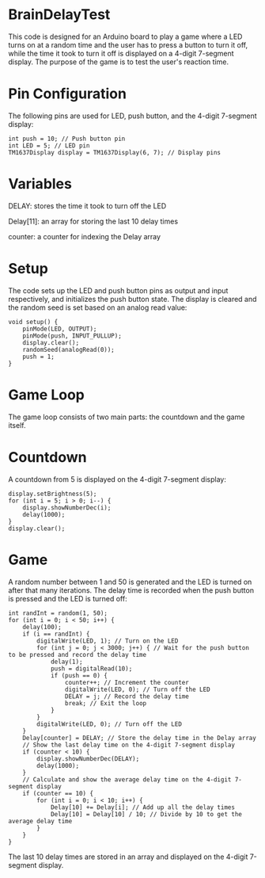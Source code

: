 # BrainDelayTest
This code is designed for an Arduino board to play a game where a LED turns on at a random time and the user has to press a button to turn it off, while the time it took to turn it off is displayed on a 4-digit 7-segment display. The purpose of the game is to test the user's reaction time.

# Pin Configuration
The following pins are used for LED, push button, and the 4-digit 7-segment display:
```
int push = 10; // Push button pin
int LED = 5; // LED pin
TM1637Display display = TM1637Display(6, 7); // Display pins
```
# Variables
DELAY: stores the time it took to turn off the LED

Delay[11]: an array for storing the last 10 delay times

counter: a counter for indexing the Delay array

# Setup
The code sets up the LED and push button pins as output and input respectively, and initializes the push button state. The display is cleared and the random seed is set based on an analog read value:
```
void setup() {
    pinMode(LED, OUTPUT);
    pinMode(push, INPUT_PULLUP);
    display.clear();
    randomSeed(analogRead(0));
    push = 1;
}
```
# Game Loop
The game loop consists of two main parts: the countdown and the game itself.

# Countdown
A countdown from 5 is displayed on the 4-digit 7-segment display:
```
display.setBrightness(5);
for (int i = 5; i > 0; i--) {
    display.showNumberDec(i);
    delay(1000);
}
display.clear();
```
# Game
A random number between 1 and 50 is generated and the LED is turned on after that many iterations. The delay time is recorded when the push button is pressed and the LED is turned off:
```
int randInt = random(1, 50);
for (int i = 0; i < 50; i++) {
    delay(100);
    if (i == randInt) {
        digitalWrite(LED, 1); // Turn on the LED
        for (int j = 0; j < 3000; j++) { // Wait for the push button to be pressed and record the delay time
            delay(1);
            push = digitalRead(10);
            if (push == 0) {
                counter++; // Increment the counter
                digitalWrite(LED, 0); // Turn off the LED
                DELAY = j; // Record the delay time
                break; // Exit the loop
            }
        }
        digitalWrite(LED, 0); // Turn off the LED
    }
    Delay[counter] = DELAY; // Store the delay time in the Delay array
    // Show the last delay time on the 4-digit 7-segment display
    if (counter < 10) {
        display.showNumberDec(DELAY);
        delay(1000);
    }
    // Calculate and show the average delay time on the 4-digit 7-segment display
    if (counter == 10) {
        for (int i = 0; i < 10; i++) {
            Delay[10] += Delay[i]; // Add up all the delay times
            Delay[10] = Delay[10] / 10; // Divide by 10 to get the average delay time
        }
    }
}
```
The last 10 delay times are stored in an array and displayed on the 4-digit 7-segment display.
